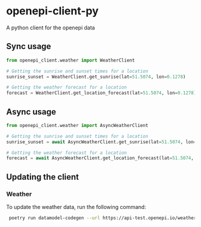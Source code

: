 # openepi-client-py
A python client for the openepi data

## Sync usage
```python
from openepi_client.weather import WeatherClient

# Getting the sunrise and sunset times for a location
sunrise_sunset = WeatherClient.get_sunrise(lat=51.5074, lon=0.1278)

# Getting the weather forecast for a location
forecast = WeatherClient.get_location_forecast(lat=51.5074, lon=0.1278)
```

## Async usage
```python
from openepi_client.weather import AsyncWeatherClient

# Getting the sunrise and sunset times for a location
sunrise_sunset = await AsyncWeatherClient.get_sunrise(lat=51.5074, lon=0.1278)

# Getting the weather forecast for a location
forecast = await AsyncWeatherClient.get_location_forecast(lat=51.5074, lon=0.1278)
```

## Updating the client
### Weather
To update the weather data, run the following command:
```bash
 poetry run datamodel-codegen --url https://api-test.openepi.io/weather/openapi.json --output openepi_client/weather/weather_types.py --enum-field-as-literal all --output-model-type pydantic_v2.BaseModel
```

